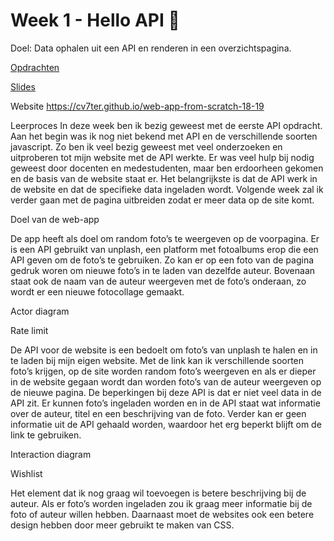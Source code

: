 # Week 1 - Hello API 🐒

Doel: Data ophalen uit een API en renderen in een overzichtspagina.

[Opdrachten](https://drive.google.com/open?id=1OVhWQNaCgSluYviTKKWcApkyPd23xow1PiExb8GYANM)

[Slides](https://drive.google.com/open?id=1Rjl9xqXoKniQSRJPdkU1O5YwWC33SJK8KiV0a-H_xZU)



Website
https://cv7ter.github.io/web-app-from-scratch-18-19


Leerproces
In deze week ben ik bezig geweest met de eerste API opdracht. Aan het begin was ik nog niet bekend met API en de verschillende soorten javascript. Zo ben ik veel bezig geweest met veel onderzoeken en uitproberen tot mijn website met de API werkte. Er was veel hulp bij nodig geweest door docenten en medestudenten, maar ben erdoorheen gekomen en de basis van de website staat er. Het belangrijkste is dat de API werk in de website en dat de specifieke data ingeladen wordt. Volgende week zal ik verder gaan met de pagina uitbreiden zodat er meer data op de site komt.

Doel van de web-app

De app heeft als doel om random foto’s te weergeven op de voorpagina. Er is een API gebruikt van unplash, een platform met fotoalbums erop die een API geven om de foto’s te gebruiken. Zo kan er op een foto van de pagina gedruk woren om nieuwe foto’s in te laden van dezelfde auteur. Bovenaan staat ook de naam van de auteur weergeven met de foto’s onderaan, zo wordt er een nieuwe fotocollage gemaakt.

Actor diagram
 

Rate limit

De API voor de website is een bedoelt om foto’s van unplash te halen en in te laden bij mijn eigen website. Met de link kan ik verschillende soorten foto’s krijgen, op de site worden random foto’s weergeven en als er dieper in de website gegaan wordt dan worden foto’s van de auteur weergeven op de nieuwe pagina.
De beperkingen bij deze API is dat er niet veel data in de API zit. Er kunnen foto’s ingeladen worden en in de API staat wat informatie over de auteur, titel en een beschrijving van de foto. Verder kan er geen informatie uit de API gehaald worden, waardoor het erg beperkt blijft om de link te gebruiken.


Interaction diagram

 

Wishlist

Het element dat ik nog graag wil toevoegen is betere beschrijving bij de auteur. Als er foto’s worden ingeladen zou ik graag meer informatie bij de foto of auteur willen hebben. 
Daarnaast moet de websites ook een betere design hebben door meer gebruikt te maken van CSS. 
